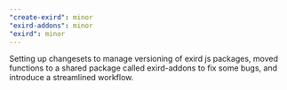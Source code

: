 ```yaml
---
"create-exird": minor
"exird-addons": minor
"exird": minor
---
```


Setting up changesets to manage versioning of exird js packages, moved functions to a shared package called exird-addons to fix some bugs, and introduce a streamlined workflow.
